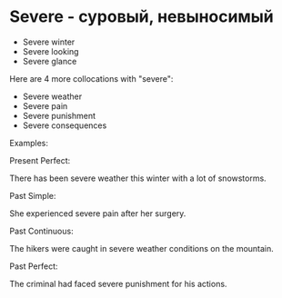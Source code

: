 # Severe - суровый, невыносимый




- Severe winter
- Severe looking
- Severe glance

Here are 4 more collocations with "severe":

- Severe weather
- Severe pain
- Severe punishment
- Severe consequences

Examples:

Present Perfect:

There has been severe weather this winter with a lot of snowstorms.

Past Simple:

She experienced severe pain after her surgery.

Past Continuous:

The hikers were caught in severe weather conditions on the mountain.

Past Perfect:

The criminal had faced severe punishment for his actions.